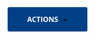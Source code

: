 <html>

<style> 
	 h1{
      display:none;
    }
    .container-lg {
      max-width: 5000px;
      margin-right: 0;
      margin-left: 0;
    }
    .px-3 {
      padding-right: 0px !important;
      padding-left: 0px !important;
    }
    .my-5 {
      margin-top: 0px !important;
      margin-bottom: 0px !important;
    }
    @font-face {
      font-family: Open Sans;
      src: url(OpenSans-Bold.ttf);
      font-weight: bold;
    }
    @font-face {
      font-family: Open Sans;
      src: url(OpenSans-Light.ttf);
      font-weight: light;
    }
    @font-face {
      font-family: Open Sans;
      src: url(OpenSans-Regular.ttf);
    }
    body{
        font-family: "Open Sans",sans-serif;
        margin:40;
        padding:40;
    }

*,
*:before,
*:after {
    -webkit-box-sizing: border-box;
    -moz-box-sizing: border-box;
    box-sizing: border-box;
}
.button {
    display: block;
    position: relative;
    border: none;
    overflow: hidden;
    text-decoration: none;
    font-size: 16px;
    outline: none;
    color: #FFF;
    background: transparent;
    font-family: 'Open Sans';
    font-weight: bold;
    height: 56px;
    width: 180px;
    padding:0;
    margin:0;
    background: #014085;
    border-radius: 4px;
    text-transform: uppercase;
    transition: height .3s;
}
.button:hover {
    background-color: white;
    border: 1px solid lightgray;
    border-radius: 4px;
    color: #4C4C4C;
    text-transform:none;
    font-weight:normal;
    box-shadow: 0px 8px 16px 0px rgba(0,0,0,0.2);
    height:180px;
    display:block;
    text-align:left;
   
}
.button:hover span{
    width:100%;
    float:left;
    text-align:left;
    display:none;
}
.button span {
    -webkit-transition: 0s;
    -moz-transition: 0s;
    -o-transition: 0s;
    transition: 0s;
    -webkit-transition-delay: 0s;
    -moz-transition-delay: 0s;
    -o-transition-delay: 0s;
    transition-delay: 0s;
}
.button:before,
.button:after {
    content: '';
    position: absolute;
    width: 100%;
    text-align: left;
    opacity: 0;
    -webkit-transition: 0s,opacity 0s;
    -moz-transition: 0s,opacity 0s;
    -o-transition: 0s,opacity .0;
    transition: 0s,opacity 0s;
}

/* :before */

.button:before {
    content: attr(data-hover);
    -webkit-transform: translate(-150%,0);
    -moz-transform: translate(-150%,0);
    -ms-transform: translate(-150%,0);
    -o-transform: translate(-150%,0);
    transform: translate(-150%,0);
}

/* :after */

.button:after {
    content: attr(data-active);
    -webkit-transform: translate(150%,0);
    -moz-transform: translate(150%,0);
    -ms-transform: translate(150%,0);
    -o-transform: translate(150%,0);
    transform: translate(150%,0);
}

/* Span on :hover and :active */

.button:hover span,
.button:active span {
    opacity: 0;
    -webkit-transform: scale(0.3);
    -moz-transform: scale(0.3);
    -ms-transform: scale(0.3);
    -o-transform: scale(0.3);
    transform: scale(0.3);
}
.button:hover:before,
.button:active:after {
    opacity: 1;
    -webkit-transform: translate(0,0);
}
.button:hover:after{
    background-color:red;
}
.button ul {
    display:none;
    list-style-type: none;
    height:auto;
    margin:0;
    padding:0;
  


}
li {
    padding:8px 0px 8px 18px;
    margin:0;
    line-height:37px;
    cursor: pointer;
    color:#014085;
}
li img{
    height:16px;
    padding-right:7px;
    opacity:50%;
}
.button:hover ul{
    display:contents;
}
li:hover {
    background:#F2F5F9;
    color:#014085;
}
li:hover img{
    background:#F2F5F9;
}
button [data-hover] {
    background:red;
}
</style>
<body>



<button class="button" type="button" data-hover="">
    <span>actions<a style="font-size:12px; padding-left:10px;">▼</a></span> 
    <ul>
        <li><img src="Edit.png">Edit</li>
        <li><img src="NewVersion.png">New Version</li>
        <li><img src="Trash.png">Delete</li>
    </ul>        
</button>




</body>
</html>
